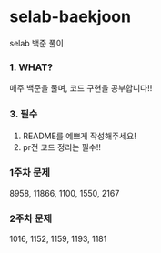 # selab-baekjoon
selab 백준 풀이

### 1. WHAT?
매주 백준을 풀며, 코드 구현을 공부합니다!!

### 3. 필수
1. README를 예쁘게 작성해주세요!
2. pr전 코드 정리는 필수!!

### 1주차 문제
8958, 11866, 1100, 1550, 2167

### 2주차 문제
1016, 1152, 1159, 1193, 1181

